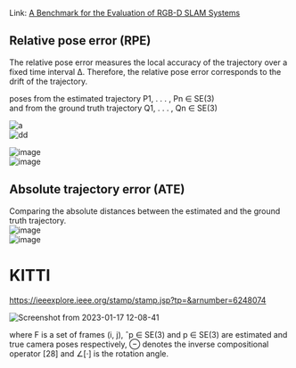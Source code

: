 <!---
Started to write on May 5 2022
Zahra
-->
Link: [A Benchmark for the Evaluation of RGB-D SLAM Systems](https://ieeexplore.ieee.org/stamp/stamp.jsp?tp=&arnumber=6385773)
## Relative pose error (RPE)
The relative pose error measures the local accuracy of the trajectory over a fixed time interval ∆. 
Therefore, the relative pose error corresponds to the drift of the trajectory.

poses from the estimated trajectory P1, . . . , Pn ∈ SE(3)  
and from the ground truth trajectory Q1, . . . , Qn ∈ SE(3)

![a](https://user-images.githubusercontent.com/46463022/167691155-17122ce1-5ea1-4866-8808-f949885e6673.PNG)  
![dd](https://user-images.githubusercontent.com/46463022/167691186-312da917-608a-4378-adc7-4aed9c32bd1f.PNG)  

![image](https://user-images.githubusercontent.com/46463022/167692812-2b6b5f5c-13fa-47f9-8e36-adc52d8ae587.png)  
![image](https://user-images.githubusercontent.com/46463022/167692851-9205627a-83c4-48ec-81be-56908e2919cc.png)  


## Absolute trajectory error (ATE)
Comparing the absolute distances between the estimated and the ground truth trajectory.  
![image](https://user-images.githubusercontent.com/46463022/167691960-596e1db0-4f01-4715-99be-b701a0684dfe.png)  
![image](https://user-images.githubusercontent.com/46463022/167692013-cbfb05c3-7325-4a67-9d67-3e5023ce7493.png)  


# KITTI
https://ieeexplore.ieee.org/stamp/stamp.jsp?tp=&arnumber=6248074

![Screenshot from 2023-01-17 12-08-41](https://user-images.githubusercontent.com/46463022/212965458-6ab64df8-738f-440f-91cd-624928161366.png)  

where F is a set of frames (i, j), ˆp ∈ SE(3) and p ∈ SE(3) are estimated and true camera poses respectively, ⊖ denotes the inverse compositional operator [28] and ∠[·] is the rotation angle.
